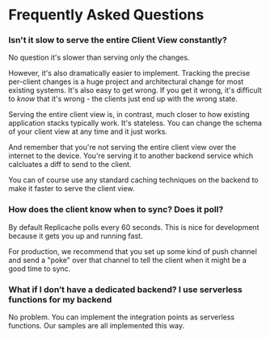 # Frequently Asked Questions

### Isn't it slow to serve the entire Client View constantly?

No question it's slower than serving only the changes.

However, it's also dramatically easier to implement. Tracking the precise per-client changes is a huge project and architectural change for most existing systems.
It's also easy to get wrong. If you get it wrong, it's difficult to *know* that it's wrong - the clients just end up with the wrong state.

Serving the entire client view is, in contrast, much closer to how existing application stacks typically work. It's stateless. You can change the schema of your
client view at any time and it just works.

And remember that you're not serving the entire client view over the internet to the device. You're serving it to another backend service which calcluates a
diff to send to the client.

You can of course use any standard caching techniques on the backend to make it faster to serve the client view.

### How does the client know when to sync? Does it poll?

By default Replicache polls every 60 seconds. This is nice for development because it gets you up and running fast.

For production, we recommend that you set up some kind of push channel and send a "poke" over that channel to tell the client when it might be a good time to sync.

### What if I don’t have a dedicated backend? I use serverless functions for my backend

No problem. You can implement the integration points as serverless functions. Our samples are all implemented this way.
